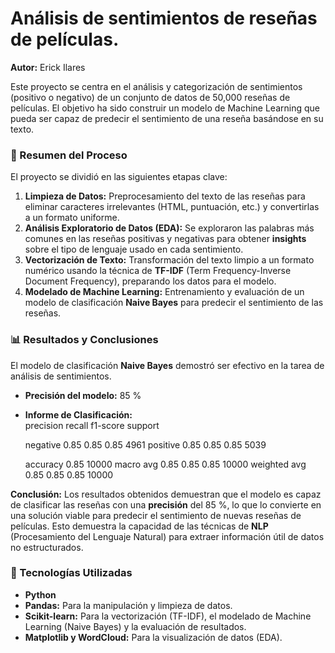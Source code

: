 # Análisis de sentimientos de reseñas de películas.
**Autor:** Erick Ilares

Este proyecto se centra en el análisis y categorización de sentimientos (positivo o negativo) de un conjunto de datos de 50,000 reseñas de películas. El objetivo ha sido construir un modelo de Machine Learning que pueda ser capaz de predecir el sentimiento de una reseña basándose en su texto.

### 🚀 Resumen del Proceso

El proyecto se dividió en las siguientes etapas clave:

1.  **Limpieza de Datos:** Preprocesamiento del texto de las reseñas para eliminar caracteres irrelevantes (HTML, puntuación, etc.) y convertirlas a un formato uniforme.
2.  **Análisis Exploratorio de Datos (EDA):** Se exploraron las palabras más comunes en las reseñas positivas y negativas para obtener **insights** sobre el tipo de lenguaje usado en cada sentimiento.
3.  **Vectorización de Texto:** Transformación del texto limpio a un formato numérico usando la técnica de **TF-IDF** (Term Frequency-Inverse Document Frequency), preparando los datos para el modelo.
4.  **Modelado de Machine Learning:** Entrenamiento y evaluación de un modelo de clasificación **Naive Bayes** para predecir el sentimiento de las reseñas.

### 📊 Resultados y Conclusiones

El modelo de clasificación **Naive Bayes** demostró ser efectivo en la tarea de análisis de sentimientos.

* **Precisión del modelo:** 85 %
* **Informe de Clasificación:**  
                 precision    recall  f1-score   support

    negative       0.85      0.85      0.85      4961
    positive       0.85      0.85      0.85      5039

    accuracy                           0.85     10000
   macro avg       0.85      0.85      0.85     10000
weighted avg       0.85      0.85      0.85     10000

**Conclusión:**
Los resultados obtenidos demuestran que el modelo es capaz de clasificar las reseñas con una **precisión** del 85 %, lo que lo convierte en una solución viable para predecir el sentimiento de nuevas reseñas de películas. Esto demuestra la capacidad de las técnicas de **NLP** (Procesamiento del Lenguaje Natural) para extraer información útil de datos no estructurados.

### 🔧 Tecnologías Utilizadas

* **Python**
* **Pandas:** Para la manipulación y limpieza de datos.
* **Scikit-learn:** Para la vectorización (TF-IDF), el modelado de Machine Learning (Naive Bayes) y la evaluación de resultados.
* **Matplotlib y WordCloud:** Para la visualización de datos (EDA).

